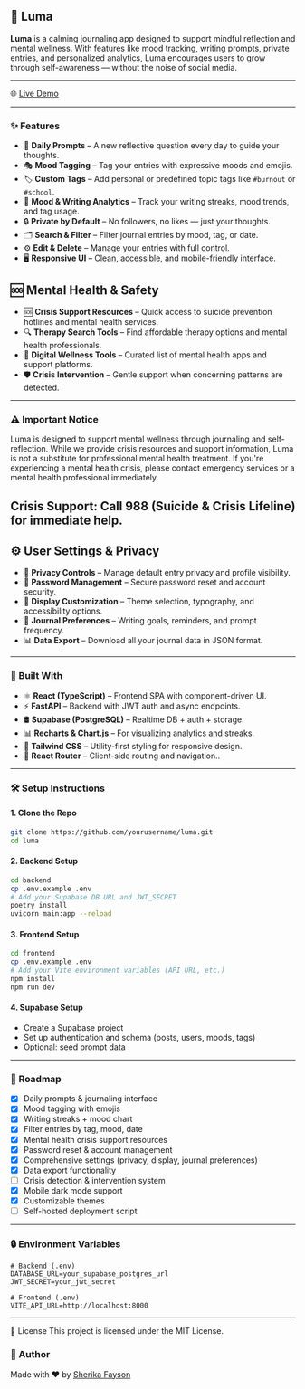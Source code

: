 ## 🌙 Luma

**Luma** is a calming journaling app designed to support mindful reflection and mental wellness. With features like mood tracking, writing prompts, private entries, and personalized analytics, Luma encourages users to grow through self-awareness — without the noise of social media.

---

🌐 [Live Demo](https://www.lumajournal.com/)


---

### ✨ Features
* 📓 **Daily Prompts** – A new reflective question every day to guide your thoughts.
* 🎭 **Mood Tagging** – Tag your entries with expressive moods and emojis.
* 🏷️ **Custom Tags** – Add personal or predefined topic tags like `#burnout` or `#school`.
* 📅 **Mood & Writing Analytics** – Track your writing streaks, mood trends, and tag usage.
* 🔒 **Private by Default** – No followers, no likes — just your thoughts.
* 🗂️ **Search & Filter** – Filter journal entries by mood, tag, or date.
* ⚙️ **Edit & Delete** – Manage your entries with full control.
* 🖥️ **Responsive UI** – Clean, accessible, and mobile-friendly interface.

## 🆘 **Mental Health & Safety**
* 🆘 **Crisis Support Resources** – Quick access to suicide prevention hotlines and mental health services.
* 🔍 **Therapy Search Tools** – Find affordable therapy options and mental health professionals.
* 📱 **Digital Wellness Tools** – Curated list of mental health apps and support platforms.
* 🛡️ **Crisis Intervention** – Gentle support when concerning patterns are detected.
---
### ⚠️ Important Notice
Luma is designed to support mental wellness through journaling and self-reflection. While we provide crisis resources and support information, Luma is not a substitute for professional mental health treatment. If you're experiencing a mental health crisis, please contact emergency services or a mental health professional immediately.

**Crisis Support:** Call 988 (Suicide & Crisis Lifeline) for immediate help.
---

## ⚙️ **User Settings & Privacy**
* 🔐 **Privacy Controls** – Manage default entry privacy and profile visibility.
* 🔑 **Password Management** – Secure password reset and account security.
* 🎨 **Display Customization** – Theme selection, typography, and accessibility options.
* 📝 **Journal Preferences** – Writing goals, reminders, and prompt frequency.
* 📊 **Data Export** – Download all your journal data in JSON format.

---

### 🧱 Built With
* ⚛️ **React (TypeScript)** – Frontend SPA with component-driven UI.
* ⚡ **FastAPI** – Backend with JWT auth and async endpoints.
* 🛢️ **Supabase (PostgreSQL)** – Realtime DB + auth + storage.
* 📊 **Recharts & Chart.js** – For visualizing analytics and streaks.
* 🎨 **Tailwind CSS** – Utility-first styling for responsive design.
* 🚀 **React Router** – Client-side routing and navigation..

---

### 🛠️ Setup Instructions

#### 1. Clone the Repo

```bash
git clone https://github.com/yourusername/luma.git
cd luma
```

#### 2. Backend Setup

```bash
cd backend
cp .env.example .env
# Add your Supabase DB URL and JWT_SECRET
poetry install
uvicorn main:app --reload
```

#### 3. Frontend Setup

```bash
cd frontend
cp .env.example .env
# Add your Vite environment variables (API URL, etc.)
npm install
npm run dev
```

#### 4. Supabase Setup

* Create a Supabase project
* Set up authentication and schema (posts, users, moods, tags)
* Optional: seed prompt data

---

### 📌 Roadmap
* [x] Daily prompts & journaling interface
* [x] Mood tagging with emojis
* [x] Writing streaks + mood chart
* [x] Filter entries by tag, mood, date
* [x] Mental health crisis support resources
* [x] Password reset & account management
* [x] Comprehensive settings (privacy, display, journal preferences)
* [x] Data export functionality
* [ ] Crisis detection & intervention system
* [x] Mobile dark mode support
* [x] Customizable themes
* [ ] Self-hosted deployment script

---

### 🔒 Environment Variables

```env
# Backend (.env)
DATABASE_URL=your_supabase_postgres_url
JWT_SECRET=your_jwt_secret

# Frontend (.env)
VITE_API_URL=http://localhost:8000
```

---

📄 License
This project is licensed under the MIT License.


### 👤 Author

Made with ❤️ by [Sherika Fayson](https://github.com/sherikafayson)



